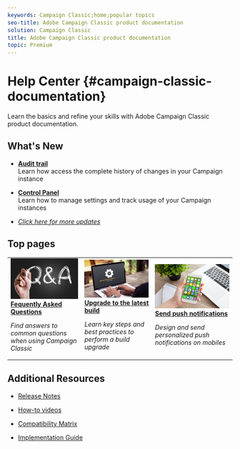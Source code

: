 ```yaml
---
keywords: Campaign Classic;home;popular topics
seo-title: Adobe Campaign Classic product documentation
solution: Campaign Classic
title: Adobe Campaign Classic product documentation
topic: Premium
---
```


# Help Center {#campaign-classic-documentation}

Learn the basics and refine your skills with Adobe Campaign Classic product documentation.

## What's New

* **[Audit trail](production/using/audit-trail.md)**
    <br>
    Learn how access the complete history of changes in your Campaign instance

* **[Control Panel](https://helpx.adobe.com/campaign/kb/control-panel.html)**
    <br>
    Learn how to manage settings and track usage of your Campaign instances

* *[Click here for more updates](https://helpx.adobe.com/campaign/kb/v7-doc-updates.html)*

## Top pages

<table>
<tr>
  <td>
    <a href="platform/using/common-questions.md">
      <img alt="FAQ" src="platform/using/assets/FAQ.png"/>
    </a>
    <div>
      <a href="platform/using/common-questions.md">
    <strong>Fequently Asked Questions</strong>
    </a>
    </div>
    <p>
    <em>Find answers to common questions when using Campaign Classic</em>
    <p>
  </td>
   <td>
    <a href="https://docs.campaign.adobe.com/doc/AC/getting_started/EN/buildUpgrade.html">
      <img alt="Build Upgrade" src="platform/using/assets/upgrade.png" />
    </a>
    <div>
      <a href="https://docs.campaign.adobe.com/doc/AC/getting_started/EN/buildUpgrade.html">
    <strong>Upgrade to the latest build</strong>
    </a>
    </div>
    <p>
    <em>Learn key steps and best practices to perform a build upgrade</em>
    <p>
  </td>
  <td>
    <a href="delivery/using/creating-notifications.md">
       <img alt="Push notifications" src="platform/using/assets/push.png" />
    </a>
    <div>
       <a href="delivery/using/creating-notifications.md">
    <strong>Send push notifications</strong>
    </a>
    </div>
    <p>
    <em>Design and send personalized push notifications on mobiles</em>
    <p>
  </td>
</tr>
</table>


## Additional Resources

* [Release Notes](https://docs.campaign.adobe.com/doc/AC/en/PTF_Starting_with_Adobe_Campaign_About_Adobe_Campaign_Classic.html)

* [How-to videos](https://docs.adobe.com/content/help/en/campaign-learn/campaign-classic-tutorials/overview.html)

* [Compatibility Matrix](https://helpx.adobe.com/campaign/kb/compatibility-matrix.html)

* [Implementation Guide](https://helpx.adobe.com/campaign/kb/acc-implementation.html)